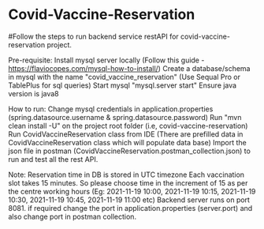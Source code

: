# Covid-Vaccine-Reservation

#Follow the steps to run backend service restAPI for covid-vaccine-reservation project.

Pre-requisite:
Install mysql server locally (Follow this guide - https://flaviocopes.com/mysql-how-to-install/)
Create a database/schema in mysql with the name "covid_vaccine_reservation" (Use Sequal Pro or TablePlus for sql queries)
Start mysql "mysql.server start"
Ensure java version is java8

How to run:
Change mysql credentials in application.properties (spring.datasource.username & spring.datasource.password)
Run "mvn clean install -U" on the project root folder (i.e, covid-vaccine-reservation)
Run CovidVaccineReservation class from IDE (There are prefilled data in CovidVaccineReservation class which will populate data base)
Import the json file in postman (CovidVaccineReservation.postman_collection.json) to run and test all the rest API.

Note:
Reservation time in DB is stored in UTC timezone
Each vaccination slot takes 15 minutes. So please choose time in the increment of 15 as per the centre working hours (Eg: 2021-11-19 10:00, 2021-11-19 10:15, 2021-11-19 10:30, 2021-11-19 10:45, 2021-11-19 11:00 etc)
Backend server runs on port 8081. if required change the port in application.properties (server.port) and also change port in postman collection.
